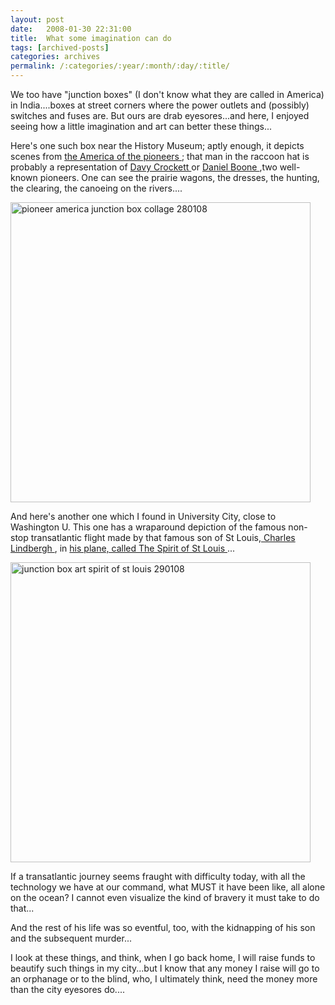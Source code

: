 ```yaml
---
layout: post
date:	2008-01-30 22:31:00
title:  What some imagination can do
tags: [archived-posts]
categories: archives
permalink: /:categories/:year/:month/:day/:title/
---
```

We too have "junction boxes" (I don't know what they are called in America) in India....boxes at street corners where the power outlets and (possibly) switches and fuses are. But ours are drab eyesores...and here, I enjoyed seeing how a little imagination and art can better these things...

Here's one such box near the History Museum; aptly enough, it depicts scenes from <a href="http://www.selah.k12.wa.us/SOAR/Projects2000/PioneerWeb/trail.html">  the America of the pioneers </a>; that man in the raccoon hat is probably a representation of  <a href="http://en.wikipedia.org/wiki/Davy_Crockett"> Davy Crockett </a> or <a href="http://en.wikipedia.org/wiki/Daniel_Boone"> Daniel Boone </a>,two well-known pioneers. One can see the prairie  wagons, the dresses, the hunting, the clearing, the canoeing on the rivers....


<a href="http://www.flickr.com/photos/23073985@N08/2229429126/" title="pioneer america junction box collage 280108 by stlouisvisit, on Flickr"><img src="http://farm3.static.flickr.com/2048/2229429126_9410027508_o.jpg" width="480" height="480" alt="pioneer america junction box collage 280108" /></a>


And here's another one which I found in University City, close to Washington U. This one has a wraparound depiction of the famous non-stop transatlantic flight made by that famous son of St Louis,<a href="http://en.wikipedia.org/wiki/Charles_Lindbergh"> Charles Lindbergh </a>, in <a href="http://images.google.com/imgres?imgurl=http://updatecenter.britannica.com/eb/image%3FbinaryId%3D27142%26rendTypeId%3D4&imgrefurl=http://updatecenter.britannica.com/art%3FassemblyId%3D59895%26type%3DA&h=415&w=550&sz=48&hl=en&start=3&um=1&tbnid=AlPXuWkoVpXrVM:&tbnh=100&tbnw=133&prev=/images%3Fq%3Dspirit%2Bof%2Bst%2Blouis%26svnum%3D10%26um%3D1%26hl%3Den%26client%3Dfirefox-a%26rls%3Dorg.mozilla:en-US:official%26sa%3DX"> his plane, called The Spirit of St Louis </a> ...


<a href="http://www.flickr.com/photos/23073985@N08/2229361484/" title="junction box art spirit of st louis 290108 by stlouisvisit, on Flickr"><img src="http://farm3.static.flickr.com/2200/2229361484_6b674d5438_o.jpg" width="480" height="480" alt="junction box art spirit of st louis 290108" /></a>


If a transatlantic journey seems fraught with difficulty today, with all the technology we have at our command, what MUST it have been like, all alone on the ocean? I cannot even visualize the kind of bravery it must take to do that...

And the rest of his life was so eventful, too, with the kidnapping of his son and the subsequent murder...


I look at these things, and think, when I go back home, I will raise funds to beautify such things in my city...but I know that any money I raise will go to an orphanage or to the blind, who, I ultimately think, need the money more than the city eyesores do....
